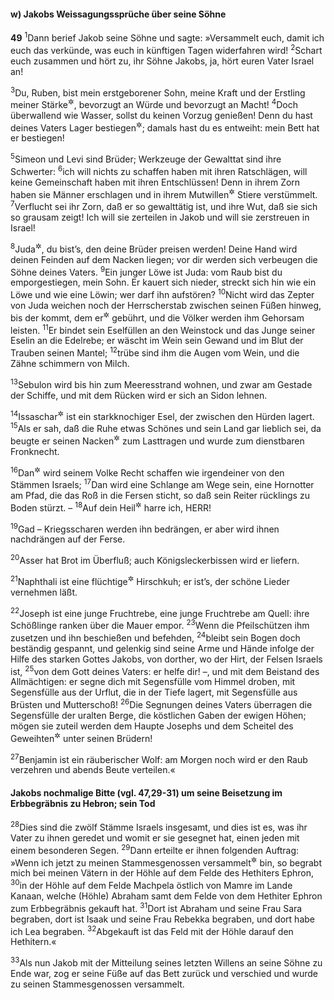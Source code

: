 #### w) Jakobs Weissagungssprüche über seine Söhne

__49__
<sup>1</sup>Dann berief Jakob seine Söhne und sagte: »Versammelt euch, damit ich euch das verkünde, was euch in künftigen Tagen widerfahren wird!
<sup>2</sup>Schart euch zusammen und hört zu, ihr Söhne Jakobs, ja, hört euren Vater Israel an!

<sup>3</sup>Du, Ruben, bist mein erstgeborener Sohn, meine Kraft und der Erstling meiner Stärke<sup title="oder: Mannheit">&#x2732;</sup>, bevorzugt an Würde und bevorzugt an Macht!
<sup>4</sup>Doch überwallend wie Wasser, sollst du keinen Vorzug genießen! Denn du hast deines Vaters Lager bestiegen<sup title="vgl. 35,22">&#x2732;</sup>; damals hast du es entweiht: mein Bett hat er bestiegen!

<sup>5</sup>Simeon und Levi sind Brüder; Werkzeuge der Gewalttat sind ihre Schwerter:
<sup>6</sup>ich will nichts zu schaffen haben mit ihren Ratschlägen, will keine Gemeinschaft haben mit ihren Entschlüssen! Denn in ihrem Zorn haben sie Männer erschlagen und in ihrem Mutwillen<sup title="oder: Übermut">&#x2732;</sup> Stiere verstümmelt.
<sup>7</sup>Verflucht sei ihr Zorn, daß er so gewalttätig ist, und ihre Wut, daß sie sich so grausam zeigt! Ich will sie zerteilen in Jakob und will sie zerstreuen in Israel!

<sup>8</sup>Juda<sup title="d.h. der Gepriesene">&#x2732;</sup>, du bist’s, den deine Brüder preisen werden! Deine Hand wird deinen Feinden auf dem Nacken liegen; vor dir werden sich verbeugen die Söhne deines Vaters.
<sup>9</sup>Ein junger Löwe ist Juda: vom Raub bist du emporgestiegen, mein Sohn. Er kauert sich nieder, streckt sich hin wie ein Löwe und wie eine Löwin; wer darf ihn aufstören?
<sup>10</sup>Nicht wird das Zepter von Juda weichen noch der Herrscherstab zwischen seinen Füßen hinweg, bis der kommt, dem er<sup title="d.h. der Herrscherstab">&#x2732;</sup> gebührt, und die Völker werden ihm Gehorsam leisten.
<sup>11</sup>Er bindet sein Eselfüllen an den Weinstock und das Junge seiner Eselin an die Edelrebe; er wäscht im Wein sein Gewand und im Blut der Trauben seinen Mantel;
<sup>12</sup>trübe sind ihm die Augen vom Wein, und die Zähne schimmern von Milch.

<sup>13</sup>Sebulon wird bis hin zum Meeresstrand wohnen, und zwar am Gestade der Schiffe, und mit dem Rücken wird er sich an Sidon lehnen.

<sup>14</sup>Issaschar<sup title="d.h. Mann des Lohnes">&#x2732;</sup> ist ein starkknochiger Esel, der zwischen den Hürden lagert.
<sup>15</sup>Als er sah, daß die Ruhe etwas Schönes und sein Land gar lieblich sei, da beugte er seinen Nacken<sup title="oder: Rücken">&#x2732;</sup> zum Lasttragen und wurde zum dienstbaren Fronknecht.

<sup>16</sup>Dan<sup title="d.h. Richter">&#x2732;</sup> wird seinem Volke Recht schaffen wie irgendeiner von den Stämmen Israels;
<sup>17</sup>Dan wird eine Schlange am Wege sein, eine Hornotter am Pfad, die das Roß in die Fersen sticht, so daß sein Reiter rücklings zu Boden stürzt. –
<sup>18</sup>Auf dein Heil<sup title="oder: deine Hilfe">&#x2732;</sup> harre ich, HERR!

<sup>19</sup>Gad – Kriegsscharen werden ihn bedrängen, er aber wird ihnen nachdrängen auf der Ferse.

<sup>20</sup>Asser hat Brot im Überfluß; auch Königsleckerbissen wird er liefern.

<sup>21</sup>Naphthali ist eine flüchtige<sup title="oder: dahinstürmende">&#x2732;</sup> Hirschkuh; er ist’s, der schöne Lieder vernehmen läßt.

<sup>22</sup>Joseph ist eine junge Fruchtrebe, eine junge Fruchtrebe am Quell: ihre Schößlinge ranken über die Mauer empor.
<sup>23</sup>Wenn die Pfeilschützen ihm zusetzen und ihn beschießen und befehden,
<sup>24</sup>bleibt sein Bogen doch beständig gespannt, und gelenkig sind seine Arme und Hände infolge der Hilfe des starken Gottes Jakobs, von dorther, wo der Hirt, der Felsen Israels ist,
<sup>25</sup>von dem Gott deines Vaters: er helfe dir! –, und mit dem Beistand des Allmächtigen: er segne dich mit Segensfülle vom Himmel droben, mit Segensfülle aus der Urflut, die in der Tiefe lagert, mit Segensfülle aus Brüsten und Mutterschoß!
<sup>26</sup>Die Segnungen deines Vaters überragen die Segensfülle der uralten Berge, die köstlichen Gaben der ewigen Höhen; mögen sie zuteil werden dem Haupte Josephs und dem Scheitel des Geweihten<sup title="oder: Fürsten">&#x2732;</sup> unter seinen Brüdern!

<sup>27</sup>Benjamin ist ein räuberischer Wolf: am Morgen noch wird er den Raub verzehren und abends Beute verteilen.«

#### Jakobs nochmalige Bitte (vgl. 47,29-31) um seine Beisetzung im Erbbegräbnis zu Hebron; sein Tod

<sup>28</sup>Dies sind die zwölf Stämme Israels insgesamt, und dies ist es, was ihr Vater zu ihnen geredet und womit er sie gesegnet hat, einen jeden mit einem besonderen Segen.
<sup>29</sup>Dann erteilte er ihnen folgenden Auftrag: »Wenn ich jetzt zu meinen Stammesgenossen versammelt<sup title="oder: eingegangen">&#x2732;</sup> bin, so begrabt mich bei meinen Vätern in der Höhle auf dem Felde des Hethiters Ephron,
<sup>30</sup>in der Höhle auf dem Felde Machpela östlich von Mamre im Lande Kanaan, welche (Höhle) Abraham samt dem Felde von dem Hethiter Ephron zum Erbbegräbnis gekauft hat.
<sup>31</sup>Dort ist Abraham und seine Frau Sara begraben, dort ist Isaak und seine Frau Rebekka begraben, und dort habe ich Lea begraben.
<sup>32</sup>Abgekauft ist das Feld mit der Höhle darauf den Hethitern.«

<sup>33</sup>Als nun Jakob mit der Mitteilung seines letzten Willens an seine Söhne zu Ende war, zog er seine Füße auf das Bett zurück und verschied und wurde zu seinen Stammesgenossen versammelt.